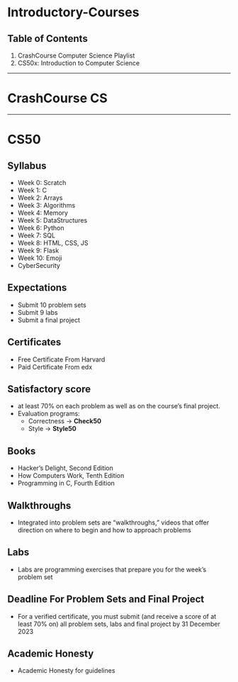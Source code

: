 # Introductory-Courses

Table of Contents 
----
1. CrashCourse Computer Science Playlist
2. CS50x: Introduction to Computer Science

----

# CrashCourse CS

---- 

# CS50

## Syllabus
<ul>
   <li>Week 0: Scratch</li>
   <li>Week 1: C</li>
   <li>Week 2: Arrays</li>
   <li>Week 3: Algorithms</li>
   <li>Week 4: Memory</li>
   <li>Week 5: DataStructures</li>
   <li>Week 6: Python</li>
   <li>Week 7: SQL</li>
   <li>Week 8: HTML, CSS, JS</li>
   <li>Week 9: Flask</li>
   <li>Week 10: Emoji</li>
   <li>CyberSecurity</li>
</ul>

## Expectations
<ul>
   <li>Submit 10 problem sets</li>
   <li>Submit 9 labs</li>
   <li>Submit a final project</li>
</ul>

## Certificates 
<ul>
  <li>Free Certificate From Harvard</li>
  <li>Paid Certificate From edx</li>
</ul>

## Satisfactory score
<ul>
   <li>at least 70% on each problem as well as on the course’s final project.</li>
   <li>
      Evaluation programs:
      <ul>
      <li>Correctness &#x2192 <strong>Check50</strong></li>
      <li>Style &#x2192 <strong>Style50</strong></li>
      </ul>
   </li>
</ul>

## Books
<ul>
   <li>Hacker’s Delight, Second Edition</li>
   <li>How Computers Work, Tenth Edition</li>
   <li>Programming in C, Fourth Edition</li>
</ul>


## Walkthroughs 
 <ul> 
   <li>Integrated into problem sets are “walkthroughs,” videos that offer direction on where to begin and how to approach problems</li>
 </ul>
 
 
## Labs 
 <ul>
   <li>Labs are programming exercises that prepare you for the week’s problem set</li>
 </ul>
 
## Deadline For Problem Sets and Final Project 
<ul>
   <li>For a verified certificate, you must submit (and receive a score of at least 70% on) all problem sets, labs and final project by 31 December 2023</li>
</ul>

## Academic Honesty
<ul><li>Academic Honesty for guidelines</li></ul>
